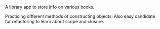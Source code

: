 A library app to store info on various books.

Practicing different methods of constructing objects. Also easy candidate for refactoring to learn about scope and closure.